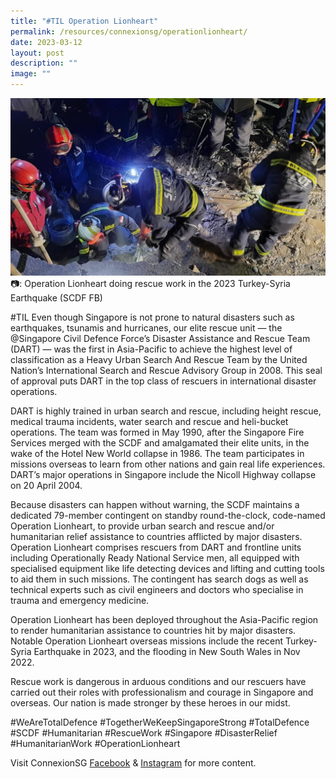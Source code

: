 ```yaml
---
title: "#TIL Operation Lionheart"
permalink: /resources/connexionsg/operationlionheart/
date: 2023-03-12
layout: post
description: ""
image: ""
---
```

![](/images/connexionsg/2023/scdf%20dart.jpg)
📷: Operation Lionheart doing rescue work in the 2023 Turkey-Syria Earthquake (SCDF FB)

#TIL Even though Singapore is not prone to natural disasters such as earthquakes, tsunamis and hurricanes, our elite rescue unit — the @Singapore Civil Defence Force’s Disaster Assistance and Rescue Team (DART) — was the first in Asia-Pacific to achieve the highest level of classification as a Heavy Urban Search And Rescue Team by the United Nation’s International Search and Rescue Advisory Group in 2008. This seal of approval puts DART in the top class of rescuers in international disaster operations.

DART is highly trained in urban search and rescue, including height rescue, medical trauma incidents, water search and rescue and heli-bucket operations. The team was formed in May 1990, after the Singapore Fire Services merged with the SCDF and amalgamated their elite units, in the wake of the Hotel New World collapse in 1986. The team participates in missions overseas to learn from other nations and gain real life experiences. DART’s major operations in Singapore include the Nicoll Highway collapse on 20 April 2004.

Because disasters can happen without warning, the SCDF maintains a dedicated 79-member contingent on standby round-the-clock, code-named Operation Lionheart, to provide urban search and rescue and/or humanitarian relief assistance to countries afflicted by major disasters. Operation Lionheart comprises rescuers from DART and frontline units including Operationally Ready National Service men, all equipped with specialised equipment like life detecting devices and lifting and cutting tools to aid them in such missions. The contingent has search dogs as well as technical experts such as civil engineers and doctors who specialise in trauma and emergency medicine.

Operation Lionheart has been deployed throughout the Asia-Pacific region to render humanitarian assistance to countries hit by major disasters. Notable Operation Lionheart overseas missions include the recent Turkey-Syria Earthquake in 2023, and the flooding in New South Wales in Nov 2022.

Rescue work is dangerous in arduous conditions and our rescuers have carried out their roles with professionalism and courage in Singapore and overseas. Our nation is made stronger by these heroes in our midst.

#WeAreTotalDefence #TogetherWeKeepSingaporeStrong #TotalDefence #SCDF #Humanitarian #RescueWork #Singapore #DisasterRelief #HumanitarianWork #OperationLionheart

Visit ConnexionSG [Facebook](https://www.facebook.com/ConnexionSG) & [Instagram](https://www.instagram.com/connexionsg/) for more content.